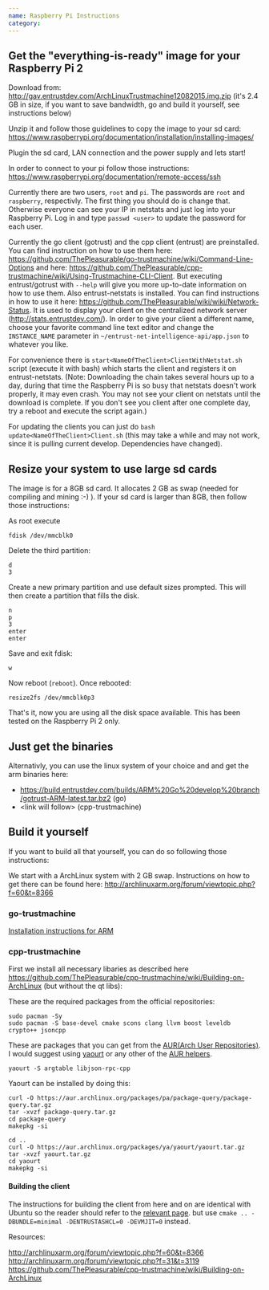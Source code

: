 ```yaml
---
name: Raspberry Pi Instructions
category: 
---
```


## Get the "everything-is-ready" image for your Raspberry Pi 2
Download from: http://gav.entrustdev.com/ArchLinuxTrustmachine12082015.img.zip
(it's 2.4 GB in size, if you want to save bandwidth, go and build it yourself, see instructions below)

Unzip it and follow those guidelines to copy the image to your sd card: https://www.raspberrypi.org/documentation/installation/installing-images/

Plugin the sd card, LAN connection and the power supply and lets start!

In order to connect to your pi follow those instructions: https://www.raspberrypi.org/documentation/remote-access/ssh

Currently there are two users, `root` and `pi`.
The passwords are `root` and `raspberry`, respectivly. The first thing you should do is change that. Otherwise everyone can see your IP in netstats and just log into your Raspberry Pi.
Log in and type `passwd <user>` to update the password for each user.



Currently the go client (gotrust) and the cpp client (entrust) are preinstalled. You can find instruction on how to use them here: https://github.com/ThePleasurable/go-trustmachine/wiki/Command-Line-Options and here: https://github.com/ThePleasurable/cpp-trustmachine/wiki/Using-Trustmachine-CLI-Client. But executing entrust/gotrust with `--help` will give you more up-to-date information on how to use them.
Also entrust-netstats is installed. You can find instructions in how to use it here: https://github.com/ThePleasurable/wiki/wiki/Network-Status.
It is used to display your client on the centralized network server (http://stats.entrustdev.com/).
In order to give your client a different name, choose your favorite command line text editor and change the `INSTANCE_NAME` parameter in `~/entrust-net-intelligence-api/app.json` to whatever you like.

For convenience there is `start<NameOfTheClient>ClientWithNetstat.sh` script (execute it with bash) which starts the client and registers it on entrust-netstats.
(Note: Downloading the chain takes several hours up to a day, during that time the Raspberry Pi is so busy that netstats doesn't work properly, it may even crash. You may not see your client on netstats until the download is complete. If you don't see you client after one complete day, try a reboot and execute the script again.)

For updating the clients you can just do `bash update<NameOfTheClient>Client.sh` (this may take a while and may not work, since it is pulling current develop. Dependencies have changed).

## Resize your system to use large sd cards

The image is for a 8GB sd card. It allocates 2 GB as swap (needed for compiling and mining :-) ). If your sd card is larger than 8GB, then follow those instructions:

As root execute
```
fdisk /dev/mmcblk0
```

Delete the third partition:
```
d
3
```

Create a new primary partition and use default sizes prompted. This will then create a partition that fills the disk.
```
n
p
3
enter
enter
```
Save and exit fdisk:
```
w
```

Now reboot (`reboot`). Once rebooted: 
```
resize2fs /dev/mmcblk0p3
```

That's it, now you are using all the disk space available.
This has been tested on the Raspberry Pi 2 only.

## Just get the binaries

Alternativly, you can use the linux system of your choice and and get the arm binaries here:
* https://build.entrustdev.com/builds/ARM%20Go%20develop%20branch/gotrust-ARM-latest.tar.bz2 (go)
* \<link will follow> (cpp-trustmachine)

## Build it yourself
If you want to build all that yourself, you can do so following those instructions:

We start with a ArchLinux system with 2 GB swap. Instructions on how to get there can be found here: 
http://archlinuxarm.org/forum/viewtopic.php?f=60&t=8366

### go-trustmachine
[Installation instructions for ARM](https://github.com/ThePleasurable/go-trustmachine/wiki/Installation-Instructions-for-ARM)

### cpp-trustmachine
First we install all necessary libaries as described here https://github.com/ThePleasurable/cpp-trustmachine/wiki/Building-on-ArchLinux (but without the qt libs):

These are the required packages from the official repositories:
```
sudo pacman -Sy
sudo pacman -S base-devel cmake scons clang llvm boost leveldb crypto++ jsoncpp
```

These are packages that you can get from the [AUR(Arch User Repositories)](https://aur.archlinux.org/). I would suggest using [yaourt](https://wiki.archlinux.org/index.php/yaourt) or any other of the [AUR helpers](https://wiki.archlinux.org/index.php/AUR_helpers).

```
yaourt -S argtable libjson-rpc-cpp
```

Yaourt can be installed by doing this:

```
curl -O https://aur.archlinux.org/packages/pa/package-query/package-query.tar.gz
tar -xvzf package-query.tar.gz
cd package-query
makepkg -si

cd ..
curl -O https://aur.archlinux.org/packages/ya/yaourt/yaourt.tar.gz
tar -xvzf yaourt.tar.gz
cd yaourt
makepkg -si
```
#### Building the client

The instructions for building the client from here and on are identical with Ubuntu so the reader should refer to the [relevant page](https://github.com/ThePleasurable/cpp-trustmachine/wiki/Building-on-Ubuntu#choose-your-source). but use `cmake .. -DBUNDLE=minimal -DENTRUSTASHCL=0 -DEVMJIT=0` instead.

Resources:

http://archlinuxarm.org/forum/viewtopic.php?f=60&t=8366
http://archlinuxarm.org/forum/viewtopic.php?f=31&t=3119
https://github.com/ThePleasurable/cpp-trustmachine/wiki/Building-on-ArchLinux